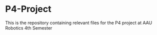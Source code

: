 # P4-Project
This is the repository containing relevant files for the P4 project at AAU Robotics 4th Semester
